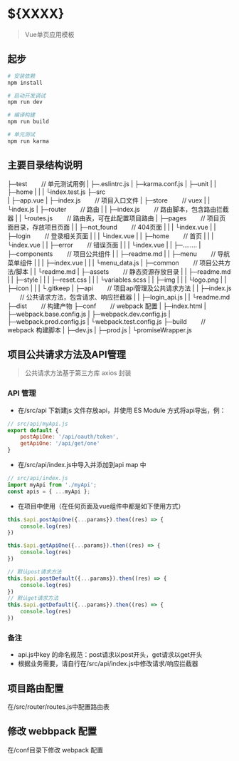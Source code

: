# ${XXXX}

> Vue单页应用模板

## 起步

``` bash
# 安装依赖
npm install

# 启动开发调试
npm run dev

# 编译构建
npm run build

# 单元测试
npm run karma
```

## 主要目录结构说明

├─test                       &emsp;&emsp;// 单元测试用例
|  ├─.eslintrc.js
|  ├─karma.conf.js
|  ├─unit
|  |  ├─home
|  |  |  └index.test.js
├─src                        
|  ├─app.vue
|  ├─index.js                &emsp;&emsp;// 项目入口文件
|  ├─store                   &emsp;&emsp;// vuex
|  |   └index.js 
|  ├─router                  &emsp;&emsp;// 路由
|  |   ├─index.js            &emsp;&emsp;// 路由脚本，包含路由拦截器
|  |   └routes.js            &emsp;&emsp;// 路由表，可在此配置项目路由
|  ├─pages                   &emsp;&emsp;// 项目页面目录，存放项目页面
|  |   ├─not_found           &emsp;&emsp;// 404页面
|  |   |     └index.vue
|  |   ├─login               &emsp;&emsp;// 登录相关页面
|  |   |   └index.vue
|  |   ├─home                &emsp;&emsp;// 首页
|  |   |  └index.vue
|  |   ├─error               &emsp;&emsp;// 错误页面
|  |   |   └index.vue
|  |   ├─........
|  ├─components              &emsp;&emsp;// 项目公共组件
|  |     ├─readme.md
|  |     ├─menu              &emsp;&emsp;// 导航菜单组件
|  |     |  ├─index.vue
|  |     |  └menu_data.js
|  ├─common                  &emsp;&emsp;// 项目公共方法/脚本
|  |   └readme.md
|  ├─assets                  &emsp;&emsp;// 静态资源存放目录
|  |   ├─readme.md
|  |   ├─style
|  |   |   ├─reset.css
|  |   |   └variables.scss
|  |   ├─img
|  |   |  └logo.png
|  |   ├─icon
|  |   |  └.gitkeep
|  ├─api                     &emsp;&emsp;// 项目api管理及公共请求方法
|  |  ├─index.js             &emsp;&emsp;// 公共请求方法，包含请求、响应拦截器
|  |  ├─login_api.js
|  |  └readme.md
├─dist                       &emsp;&emsp;// 构建产物
├─conf                       &emsp;&emsp;// webpack 配置
|  ├─index.html
|  ├─webpack.base.config.js
|  ├─webpack.dev.config.js
|  ├─webpack.prod.config.js
|  └webpack.test.config.js
├─build                      &emsp;&emsp;// webpack 构建脚本
|   ├─dev.js
|   ├─prod.js
|   └promiseWrapper.js

## 项目公共请求方法及API管理

> 公共请求方法基于第三方库 axios 封装

### API 管理

- 在/src/api 下新建js 文件存放api，并使用 ES Module 方式将api导出，例：

``` javascript
// src/api/myApi.js
export default {
	postApiOne: '/api/oauth/token',
	getApiOne: '/api/get/one'
}
```

- 在/src/api/index.js中导入并添加到api map 中

```javascript
// src/api/index.js
import myApi from './myApi';
const apis = { ...myApi };
```

- 在项目中使用（在任何页面及vue组件中都是如下使用方式）

```javascript
this.$api.postApiOne({...params}).then((res) => {
	console.log(res)
})

this.$api.getApiOne({...params}).then((res) => {
	console.log(res)
})

// 默认post请求方法
this.$api.postDefault({...params}).then((res) => {
	console.log(res)
})
// 默认get请求方法
this.$api.getDefault({...params}).then((res) => {
	console.log(res)
})
```

### 备注
- api.js中key 的命名规范：post请求以post开头，get请求以get开头
- 根据业务需要，请自行在/src/api/index.js中修改请求/响应拦截器

## 项目路由配置

在/src/router/routes.js中配置路由表

## 修改 webbpack 配置

在/conf目录下修改 webpack 配置
